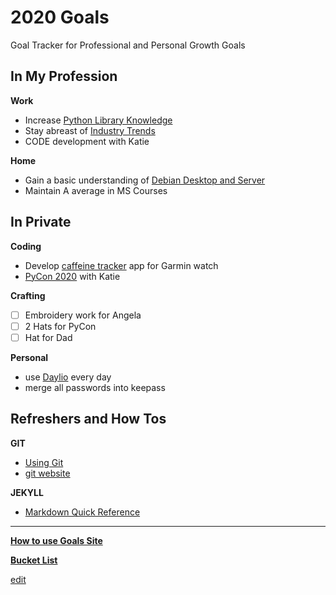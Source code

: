 # 2020 Goals
Goal Tracker for Professional and Personal Growth Goals

## In My Profession ##

**Work**

 - Increase [Python Library Knowledge](https://ch3ck3rs.github.io/Goals/2020Goals/Professional/Python-Library.html)
- Stay abreast of [Industry Trends](https://ch3ck3rs.github.io/Goals/2020Goals/Professional/Industry-Awareness.html)
- CODE development with Katie 

**Home**

- Gain a basic understanding of [Debian Desktop and Server](https://ch3ck3rs.github.io/Goals/2020Goals/Professional/Basic-Debian.html)
- Maintain A average in MS Courses


## In Private ##

**Coding**

- Develop [caffeine tracker](https://ch3ck3rs.github.io/Goals/2020Goals/Personal/Garmin-App.html) app for Garmin watch
- [PyCon 2020](https://ch3ck3rs.github.io/Goals/2020Goals/Personal/PyCon-2020.html) with Katie

**Crafting**

- [ ] Embroidery work for Angela
- [ ] 2 Hats for PyCon
- [ ] Hat for Dad

**Personal**

- use [Daylio](https://ch3ck3rs.github.io/Goals/2020Goals/Personal/Daylio.html) every day
- merge all passwords into keepass


## Refreshers and How Tos ##

**GIT** 

- [Using Git](https://ch3ck3rs.github.io/Goals/2020Goals/Professional/Using-Git.html)
- [git website](https://git-scm.com/book/en/v2/Git-Basics-Working-with-Remotes)

**JEKYLL**

- [Markdown Quick Reference](https://gist.github.com/roachhd/779fa77e9b90fe945b0c)


---

[**How to use Goals Site**](https://ch3ck3rs.github.io/Goals/How-to-use-Goals.html)


[**Bucket List**](https://ch3ck3rs.github.io/Goals/Bucket-List.html)

[edit](https://github.com/ch3ck3rs/Goals/blob/gh-pages/README.md)